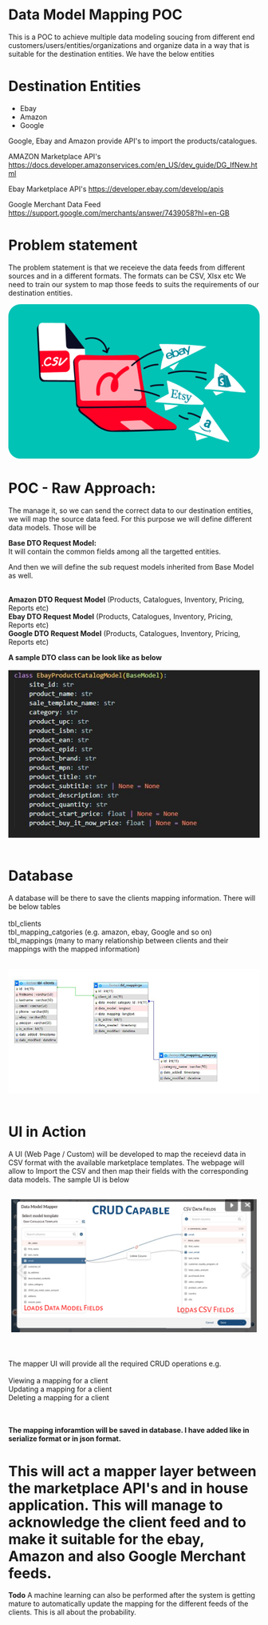 # Data Model Mapping POC
This is a POC to achieve multiple data modeling soucing from different end customers/users/entities/organizations and organize data in a way that is suitable for the destination entities. We have the below entities

# Destination Entities
- Ebay
- Amazon
- Google
  

Google, Ebay and Amazon provide API's to import the products/catalogues. 

AMAZON Marketplace API's
https://docs.developer.amazonservices.com/en_US/dev_guide/DG_IfNew.html

Ebay Marketplace API's
https://developer.ebay.com/develop/apis

Google Merchant Data Feed
https://support.google.com/merchants/answer/7439058?hl=en-GB


# Problem statement
The problem statement is that we receieve the data feeds from different sources and in a different formats. The formats can be CSV, Xlsx etc We need to train our system to map those feeds to suits the requirements of our destination entities.

![Screenshot (624)](import.png)

# POC - Raw Approach:
The manage it, so we can send the correct data to our destination entities, we will map the source data feed. For this purpose we will define different data models. Those will be

**Base DTO Request Model:** <br>
It will contain the common fields among all the targetted entities. <br>

And then we will define the sub request models inherited from Base Model as well. <br><br>

**Amazon DTO Request Model** (Products, Catalogues, Inventory, Pricing, Reports etc)<br>
**Ebay DTO Request Model** (Products, Catalogues, Inventory, Pricing, Reports etc)<br>
**Google DTO Request Model** (Products, Catalogues, Inventory, Pricing, Reports etc)<br>


**A sample DTO class can be look like as below** <br><br>
![Screenshot (624)](sampleDataModel.JPG)<br><br>

# Database
A database will be there to save the clients mapping information. There will be below tables
<br><br>
tbl_clients<br>
tbl_mapping_catgories (e.g. amazon, ebay, Google and so on) <br>
tbl_mappings (many to many relationship between clients and their mappings with the mapped information) <br>

<br> ![Screenshot (624)](db.jpg)<br><br>


# UI in Action
A UI (Web Page / Custom) will be developed to map the receievd data in CSV format with the available marketplace templates. The webpage will allow to Import the CSV and then map their fields with the corresponding data models. 
The sample UI is below

<br> ![Screenshot (624)](mapper.png)<br><br>
<br><br>
The mapper UI will provide all the required CRUD operations e.g.
<br><br>
Viewing a mapping for a client <br>
Updating a mapping for a client<br>
Deleting a mapping for a client<br>
<br><br>

**The mapping inforamtion will be saved in database. I have added like in serialize format or in json format.**



# This will act a mapper layer between the marketplace API's and in house application. This will manage to acknowledge the client feed and to make it suitable for the ebay, Amazon and also Google Merchant feeds. 

**Todo**
A machine learning can also be performed after the system is getting mature to automatically update the mapping for the different feeds of the clients. This is all about the probability.


